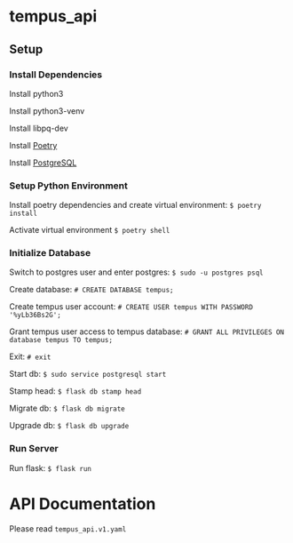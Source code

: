 # tempus_api

## Setup

### Install Dependencies

Install python3

Install python3-venv

Install libpq-dev

Install [Poetry](https://python-poetry.org/docs/)

Install [PostgreSQL](https://www.postgresql.org/download/)

### Setup Python Environment

Install poetry dependencies and create virtual environment: `$ poetry install`

Activate virtual environment `$ poetry shell`

### Initialize Database

Switch to postgres user and enter postgres: `$ sudo -u postgres psql`

Create database: `# CREATE DATABASE tempus;`

Create tempus user account: `# CREATE USER tempus WITH PASSWORD '%yLb36Bs2G';`

Grant tempus user access to tempus database: `# GRANT ALL PRIVILEGES ON database tempus TO tempus;`

Exit: `# exit`

Start db: `$ sudo service postgresql start`

Stamp head: `$ flask db stamp head`

Migrate db: `$ flask db migrate`

Upgrade db: `$ flask db upgrade`

### Run Server

Run flask: `$ flask run`

# API Documentation

Please read `tempus_api.v1.yaml`
